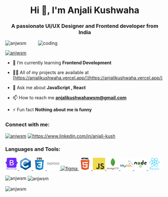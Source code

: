<h1 align="center">Hi 👋, I'm Anjali Kushwaha</h1>
<h3 align="center">A passionate UI/UX Designer and Frontend developer from India</h3>
<img  align="right" alt="coding" width="400" src="https://media.licdn.com/dms/image/D5622AQHfpjL234EClw/feedshare-shrink_2048_1536/0/1693911767128?e=2147483647&v=beta&t=J2ZGomfV_OEzCK57MHHoGWAY8c8kmzalpvQ65tN8b40"/>

<p align="left"> <img src="https://komarev.com/ghpvc/?username=anjwsm&label=Profile%20views&color=0e75b6&style=flat" alt="anjwsm" /> </p>

<p align="left"> <a href="https://twitter.com/anjwsm" target="blank"><img src="https://img.shields.io/twitter/follow/anjwsm?logo=twitter&style=for-the-badge" alt="anjwsm" /></a> </p>

- 🌱 I’m currently learning **Frontend Development**

- 👨‍💻 All of my projects are available at [https://anjalikushwaha.vercel.app/](https://anjalikushwaha.vercel.app/)

- 💬 Ask me about **JavaScript , React**

- 📫 How to reach me **anjalikushwahawsm@gmail.com**

- ⚡ Fun fact **Nothing about me is funny**

<h3 align="left">Connect with me:</h3>
<p align="left">
<a href="https://twitter.com/anjwsm" target="blank"><img align="center" src="https://raw.githubusercontent.com/rahuldkjain/github-profile-readme-generator/master/src/images/icons/Social/twitter.svg" alt="anjwsm" height="30" width="40" /></a>
<a href="https://linkedin.com/in/https://www.linkedin.com/in/anjali-kush" target="blank"><img align="center" src="https://raw.githubusercontent.com/rahuldkjain/github-profile-readme-generator/master/src/images/icons/Social/linked-in-alt.svg" alt="https://www.linkedin.com/in/anjali-kush" height="30" width="40" /></a>
</p>

<h3 align="left">Languages and Tools:</h3>
<p align="left"> <a href="https://getbootstrap.com" target="_blank" rel="noreferrer"> <img src="https://raw.githubusercontent.com/devicons/devicon/master/icons/bootstrap/bootstrap-plain-wordmark.svg" alt="bootstrap" width="40" height="40"/> </a> <a href="https://www.cprogramming.com/" target="_blank" rel="noreferrer"> <img src="https://raw.githubusercontent.com/devicons/devicon/master/icons/c/c-original.svg" alt="c" width="40" height="40"/> </a> <a href="https://www.w3schools.com/css/" target="_blank" rel="noreferrer"> <img src="https://raw.githubusercontent.com/devicons/devicon/master/icons/css3/css3-original-wordmark.svg" alt="css3" width="40" height="40"/> </a> <a href="https://expressjs.com" target="_blank" rel="noreferrer"> <img src="https://raw.githubusercontent.com/devicons/devicon/master/icons/express/express-original-wordmark.svg" alt="express" width="40" height="40"/> </a> <a href="https://www.figma.com/" target="_blank" rel="noreferrer"> <img src="https://www.vectorlogo.zone/logos/figma/figma-icon.svg" alt="figma" width="40" height="40"/> </a> <a href="https://www.w3.org/html/" target="_blank" rel="noreferrer"> <img src="https://raw.githubusercontent.com/devicons/devicon/master/icons/html5/html5-original-wordmark.svg" alt="html5" width="40" height="40"/> </a> <a href="https://developer.mozilla.org/en-US/docs/Web/JavaScript" target="_blank" rel="noreferrer"> <img src="https://raw.githubusercontent.com/devicons/devicon/master/icons/javascript/javascript-original.svg" alt="javascript" width="40" height="40"/> </a> <a href="https://www.mongodb.com/" target="_blank" rel="noreferrer"> <img src="https://raw.githubusercontent.com/devicons/devicon/master/icons/mongodb/mongodb-original-wordmark.svg" alt="mongodb" width="40" height="40"/> </a> <a href="https://www.mysql.com/" target="_blank" rel="noreferrer"> <img src="https://raw.githubusercontent.com/devicons/devicon/master/icons/mysql/mysql-original-wordmark.svg" alt="mysql" width="40" height="40"/> </a> <a href="https://nodejs.org" target="_blank" rel="noreferrer"> <img src="https://raw.githubusercontent.com/devicons/devicon/master/icons/nodejs/nodejs-original-wordmark.svg" alt="nodejs" width="40" height="40"/> </a> <a href="https://reactjs.org/" target="_blank" rel="noreferrer"> <img src="https://raw.githubusercontent.com/devicons/devicon/master/icons/react/react-original-wordmark.svg" alt="react" width="40" height="40"/> </a> </p>

<p><img align="left" src="https://github-readme-stats.vercel.app/api/top-langs?username=anjwsm&show_icons=true&locale=en&layout=compact" alt="anjwsm" /></p>

<p>&nbsp;<img align="center" src="https://github-readme-stats.vercel.app/api?username=anjwsm&show_icons=true&locale=en" alt="anjwsm" /></p>

<p><img align="center" src="https://github-readme-streak-stats.herokuapp.com/?user=anjwsm&" alt="anjwsm" /></p>
